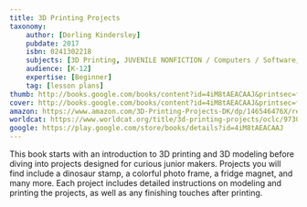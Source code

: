 ```yaml
---
title: 3D Printing Projects
taxonomy:
	author: [Dorling Kindersley]
	pubdate: 2017
	isbn: 0241302218
	subjects: [3D Printing, JUVENILE NONFICTION / Computers / Software, JUVENILE NONFICTION / Technology / How Things Work-Are Made, JUVENILE NONFICTION / Technology / Inventions]
	audience: [K-12]
	expertise: [Beginner]
	tag: [lesson plans]
thumb: http://books.google.com/books/content?id=4iM8tAEACAAJ&printsec=frontcover&img=1&zoom=1&imgtk=AFLRE72jn64HjVx39JwD9JwEQ03lEIW8HGmUUocQX8SW1MUxj4PVpcp5KFoZnvsRQOmNDJSgobe6441HKWimkop9Ii6elFvWsvlqJBshFcd8iqT3yyF-DgNXBIAO6XEbLK9-U2v_kZnJ&source=gbs_api
cover: http://books.google.com/books/content?id=4iM8tAEACAAJ&printsec=frontcover&img=1&zoom=1&imgtk=AFLRE72jn64HjVx39JwD9JwEQ03lEIW8HGmUUocQX8SW1MUxj4PVpcp5KFoZnvsRQOmNDJSgobe6441HKWimkop9Ii6elFvWsvlqJBshFcd8iqT3yyF-DgNXBIAO6XEbLK9-U2v_kZnJ&source=gbs_api
amazon: https://www.amazon.com/3D-Printing-Projects-DK/dp/146546476X/ref=sr_1_1?keywords=3D+printing+projects+DK&qid=1575760202&sr=8-1
worldcat: https://www.worldcat.org/title/3d-printing-projects/oclc/973084037&referer=brief_results
google: https://play.google.com/store/books/details?id=4iM8tAEACAAJ
---
```

This book starts with an introduction to 3D printing and 3D modeling before diving into projects designed for curious junior makers.  Projects you will find include a dinosaur stamp, a colorful photo frame, a fridge magnet, and many more.  Each project includes detailed instructions on modeling and printing the projects, as well as any finishing touches after printing.